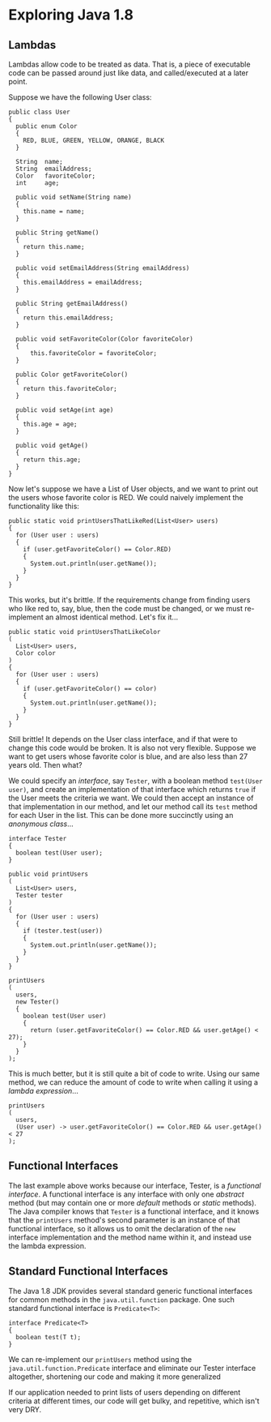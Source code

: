 # Exploring Java 1.8

## Lambdas

Lambdas allow code to be treated as data. That is, a piece of executable code can be passed around just like data, and called/executed at a later point.

Suppose we have the following User class:

    public class User
    {
      public enum Color
      {
        RED, BLUE, GREEN, YELLOW, ORANGE, BLACK
      }

      String  name;
      String  emailAddress;
      Color   favoriteColor;
      int     age;
      
      public void setName(String name)
      {
        this.name = name;
      }

      public String getName()
      {
        return this.name;
      }

      public void setEmailAddress(String emailAddress)
      {
        this.emailAddress = emailAddress;
      }

      public String getEmailAddress()
      {
        return this.emailAddress;
      }

      public void setFavoriteColor(Color favoriteColor)
      {
          this.favoriteColor = favoriteColor;
      }

      public Color getFavoriteColor()
      {
        return this.favoriteColor;
      }

      public void setAge(int age)
      {
        this.age = age;
      }

      public void getAge()
      {
        return this.age;
      } 
    }

Now let's suppose we have a List of User objects, and we want to print out the users whose favorite color is RED. We could naively implement the functionality like this:

    public static void printUsersThatLikeRed(List<User> users)
    {
      for (User user : users)
      {
        if (user.getFavoriteColor() == Color.RED)
        {
          System.out.println(user.getName());
        }
      }
    }

This works, but it's brittle. If the requirements change from finding users who like red to, say, blue, then the code must be changed, or we must re-implement an almost identical method. Let's fix it...

    public static void printUsersThatLikeColor
    (
      List<User> users,
      Color color
    )
    {
      for (User user : users)
      {
        if (user.getFavoriteColor() == color)
        {
          System.out.println(user.getName());
        }
      }
    }

Still brittle! It depends on the User class interface, and if that were to change this code would be broken. It is also not very flexible. Suppose we want to get users whose favorite color is blue, and are also less than 27 years old. Then what?

We could specify an _interface_, say `Tester`, with a boolean method `test(User user)`, and create an implementation of that interface which returns `true` if the User meets the criteria we want. We could then accept an instance of that implementation in our method, and let our method call its `test` method for each User in the list. This can be done more succinctly using  an _anonymous class_...

    interface Tester
    {
      boolean test(User user);
    }

    public void printUsers
    (
      List<User> users,
      Tester tester
    )
    {
      for (User user : users)
      {
        if (tester.test(user))
        {
          System.out.println(user.getName());
        }
      }
    }

    printUsers
    (
      users,
      new Tester()
      {
        boolean test(User user)
        {
          return (user.getFavoriteColor() == Color.RED && user.getAge() < 27);
        }
      }
    );

This is much better, but it is still quite a bit of code to write. Using our same method, we can reduce the amount of code to write when calling it using a _lambda expression_...

    printUsers
    (
      users,
      (User user) -> user.getFavoriteColor() == Color.RED && user.getAge() < 27
    );

## Functional Interfaces

The last example above works because our interface, Tester, is a _functional interface_. A functional interface is any interface with only one _abstract_ method (but may contain one or more _default_ methods or _static_ methods). The Java compiler knows that `Tester` is a functional interface, and it knows that the `printUsers` method's second parameter is an instance of that functional interface, so it allows us to omit the declaration of the `new` interface implementation and the method name within it, and instead use the lambda expression.

## Standard Functional Interfaces

The Java 1.8 JDK provides several standard generic functional interfaces for common methods in the `java.util.function` package. One such standard functional interface is `Predicate<T>`:

    interface Predicate<T>
    {
      boolean test(T t);
    }

We can re-implement our `printUsers` method using the `java.util.function.Predicate` interface and eliminate our Tester interface altogether, shortening our code and making it more generalized 

If our application needed to print lists of users depending on different criteria at different times, our code will get bulky, and repetitive, which isn't very DRY.


